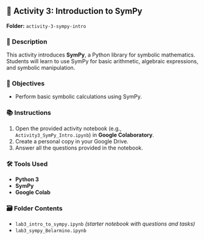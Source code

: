 ## 📁 Activity 3: Introduction to SymPy

**Folder:** `activity-3-sympy-intro`

### 📌 Description
This activity introduces **SymPy**, a Python library for symbolic mathematics. Students will learn to use SymPy for basic arithmetic, algebraic expressions, and symbolic manipulation.

### 🎯 Objectives
- Perform basic symbolic calculations using SymPy.

### 📚 Instructions
1. Open the provided activity notebook (e.g., `Activity3_SymPy_Intro.ipynb`) in **Google Colaboratory**.
2. Create a personal copy in your Google Drive.
3. Answer all the questions provided in the notebook.

### 🛠️ Tools Used
- **Python 3**
- **SymPy**
- **Google Colab**

### 🗃️ Folder Contents
- `lab3_intro_to_sympy.ipynb` *(starter notebook with questions and tasks)*
- `lab3_sympy_Belarmino.ipynb`
